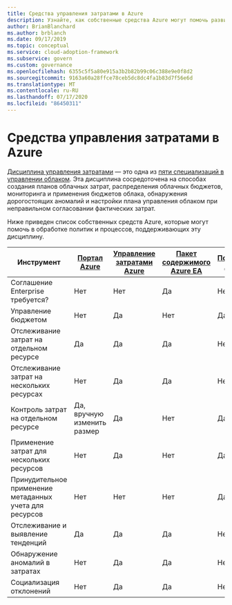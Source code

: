 ```yaml
---
title: Средства управления затратами в Azure
description: Узнайте, как собственные средства Azure могут помочь развитым политикам и процессам, которые поддерживают дисциплину управления затратами.
author: BrianBlanchard
ms.author: brblanch
ms.date: 09/17/2019
ms.topic: conceptual
ms.service: cloud-adoption-framework
ms.subservice: govern
ms.custom: governance
ms.openlocfilehash: 6355c5f5a80e915a3b2b82b99c06c388e9e0f8d2
ms.sourcegitcommit: 9163a60a28ffce78ceb5dc8dc4fa1b83d7f56e6d
ms.translationtype: MT
ms.contentlocale: ru-RU
ms.lasthandoff: 07/17/2020
ms.locfileid: "86450311"
---
```

# <a name="cost-management-tools-in-azure"></a>Средства управления затратами в Azure

[Дисциплина управления затратами](./index.md) — это одна из [пяти специализаций в управлении облаком](../governance-disciplines.md). Эта дисциплина сосредоточена на способах создания планов облачных затрат, распределения облачных бюджетов, мониторинга и применения бюджетов облака, обнаружения дорогостоящих аномалий и настройки плана управления облаком при неправильном согласовании фактических затрат.

Ниже приведен список собственных средств Azure, которые могут помочь в обработке политик и процессов, поддерживающих эту дисциплину.

<!-- TODO: Content packs are deprecated. -->

| Инструмент | [Портал Azure](https://azure.microsoft.com/features/azure-portal)  | [Управление затратами Azure](https://docs.microsoft.com/azure/cost-management-billing/cost-management-billing-overview)  | [Пакет содержимого Azure EA](https://docs.microsoft.com/power-bi/service-connect-to-azure-enterprise)  | [Политика Azure](https://docs.microsoft.com/azure/governance/policy/overview) |
|---------|---------|---------|---------|---------|
| Соглашение Enterprise требуется?     | Нет         | Нет         | Да         | Нет         |
| Управление бюджетом     | Нет         | Да         | Нет         | Да         |
| Отслеживание затрат на отдельном ресурсе    | Да         | Да         | Да         | Нет         |
| Отслеживание затрат на нескольких ресурсах    | Нет         | Да        | Да         | Нет         |
| Контроль затрат на отдельном ресурсе     | Да, вручную изменить размер         | Да         | Нет         | Да         |
| Применение затрат для нескольких ресурсов    | Нет         | Да         | Нет         | Да         |
| Принудительное применение метаданных учета для ресурсов    | Нет         | Нет         | Нет         | Да         |
| Отслеживание и выявление тенденций     | Да          | Да        | Да         | Нет         |
| Обнаружение аномалий в затратах     | Нет         | Да        | Да         | Нет        |
| Социализация отклонений     | Нет        | Да        | Да        | Нет        |
